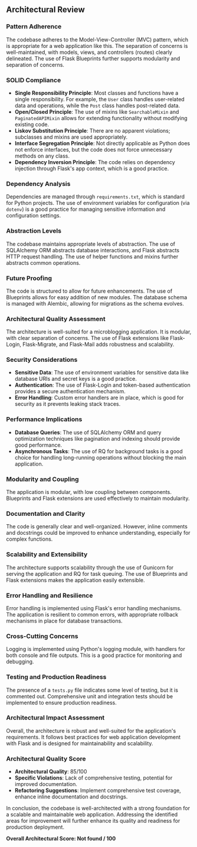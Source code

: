 ## Architectural Review

### Pattern Adherence
The codebase adheres to the Model-View-Controller (MVC) pattern, which is appropriate for a web application like this. The separation of concerns is well-maintained, with models, views, and controllers (routes) clearly delineated. The use of Flask Blueprints further supports modularity and separation of concerns.

### SOLID Compliance
- **Single Responsibility Principle**: Most classes and functions have a single responsibility. For example, the `User` class handles user-related data and operations, while the `Post` class handles post-related data.
- **Open/Closed Principle**: The use of mixins like `SearchableMixin` and `PaginatedAPIMixin` allows for extending functionality without modifying existing code.
- **Liskov Substitution Principle**: There are no apparent violations; subclasses and mixins are used appropriately.
- **Interface Segregation Principle**: Not directly applicable as Python does not enforce interfaces, but the code does not force unnecessary methods on any class.
- **Dependency Inversion Principle**: The code relies on dependency injection through Flask's app context, which is a good practice.

### Dependency Analysis
Dependencies are managed through `requirements.txt`, which is standard for Python projects. The use of environment variables for configuration (via `dotenv`) is a good practice for managing sensitive information and configuration settings.

### Abstraction Levels
The codebase maintains appropriate levels of abstraction. The use of SQLAlchemy ORM abstracts database interactions, and Flask abstracts HTTP request handling. The use of helper functions and mixins further abstracts common operations.

### Future Proofing
The code is structured to allow for future enhancements. The use of Blueprints allows for easy addition of new modules. The database schema is managed with Alembic, allowing for migrations as the schema evolves.

### Architectural Quality Assessment
The architecture is well-suited for a microblogging application. It is modular, with clear separation of concerns. The use of Flask extensions like Flask-Login, Flask-Migrate, and Flask-Mail adds robustness and scalability.

### Security Considerations
- **Sensitive Data**: The use of environment variables for sensitive data like database URIs and secret keys is a good practice.
- **Authentication**: The use of Flask-Login and token-based authentication provides a secure authentication mechanism.
- **Error Handling**: Custom error handlers are in place, which is good for security as it prevents leaking stack traces.

### Performance Implications
- **Database Queries**: The use of SQLAlchemy ORM and query optimization techniques like pagination and indexing should provide good performance.
- **Asynchronous Tasks**: The use of RQ for background tasks is a good choice for handling long-running operations without blocking the main application.

### Modularity and Coupling
The application is modular, with low coupling between components. Blueprints and Flask extensions are used effectively to maintain modularity.

### Documentation and Clarity
The code is generally clear and well-organized. However, inline comments and docstrings could be improved to enhance understanding, especially for complex functions.

### Scalability and Extensibility
The architecture supports scalability through the use of Gunicorn for serving the application and RQ for task queuing. The use of Blueprints and Flask extensions makes the application easily extensible.

### Error Handling and Resilience
Error handling is implemented using Flask's error handling mechanisms. The application is resilient to common errors, with appropriate rollback mechanisms in place for database transactions.

### Cross-Cutting Concerns
Logging is implemented using Python's logging module, with handlers for both console and file outputs. This is a good practice for monitoring and debugging.

### Testing and Production Readiness
The presence of a `tests.py` file indicates some level of testing, but it is commented out. Comprehensive unit and integration tests should be implemented to ensure production readiness.

### Architectural Impact Assessment
Overall, the architecture is robust and well-suited for the application's requirements. It follows best practices for web application development with Flask and is designed for maintainability and scalability.

### Architectural Quality Score
- **Architectural Quality**: 85/100
- **Specific Violations**: Lack of comprehensive testing, potential for improved documentation.
- **Refactoring Suggestions**: Implement comprehensive test coverage, enhance inline documentation and docstrings.

In conclusion, the codebase is well-architected with a strong foundation for a scalable and maintainable web application. Addressing the identified areas for improvement will further enhance its quality and readiness for production deployment.

**Overall Architectural Score: Not found / 100**
